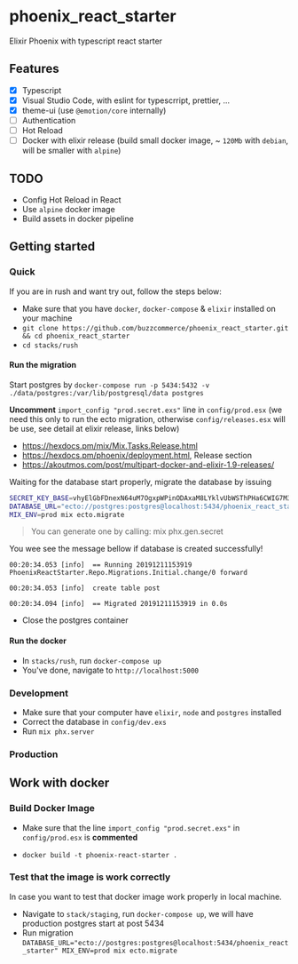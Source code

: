 # phoenix_react_starter

Elixir Phoenix with typescript react starter

## Features

- [x] Typescript
- [x] Visual Studio Code, with eslint for typescrript, prettier, ...
- [x] theme-ui (use `@emotion/core` internally)
- [ ] Authentication
- [ ] Hot Reload
- [ ] Docker with elixir release (build small docker image, ~ `120Mb` with `debian`, will be smaller with `alpine`)

## TODO

- Config Hot Reload in React
- Use `alpine` docker image
- Build assets in docker pipeline

## Getting started

### Quick

If you are in rush and want try out, follow the steps below:

- Make sure that you have `docker`, `docker-compose` & `elixir` installed on your machine
- `git clone https://github.com/buzzcommerce/phoenix_react_starter.git && cd phoenix_react_starter`
- `cd stacks/rush`

#### Run the migration

Start postgres by `docker-compose run -p 5434:5432 -v ./data/postgres:/var/lib/postgresql/data postgres`

**Uncomment** `import_config "prod.secret.exs"` line in `config/prod.esx` (we need this only to run the ecto migration, otherwise `config/releases.esx` will be use, see detail at elixir release, links below)

- https://hexdocs.pm/mix/Mix.Tasks.Release.html
- https://hexdocs.pm/phoenix/deployment.html, Release section
- https://akoutmos.com/post/multipart-docker-and-elixir-1.9-releases/

Waiting for the database start properly, migrate the database by issuing

```sh
SECRET_KEY_BASE=vhyElGbFDnexN64uM7OgxpWPinODAxaM8LYklvUbWSThPHa6CWIG7M3vApqINsEc \
DATABASE_URL="ecto://postgres:postgres@localhost:5434/phoenix_react_starter" \
MIX_ENV=prod mix ecto.migrate
```

> You can generate one by calling: mix phx.gen.secret

You wee see the message bellow if database is created successfully!

```
00:20:34.053 [info]  == Running 20191211153919 PhoenixReactStarter.Repo.Migrations.Initial.change/0 forward

00:20:34.053 [info]  create table post

00:20:34.094 [info]  == Migrated 20191211153919 in 0.0s
```

- Close the postgres container

#### Run the docker

- In `stacks/rush`, run `docker-compose up`
- You've done, navigate to `http://localhost:5000`

### Development

- Make sure that your computer have `elixir`, `node` and `postgres` installed
- Correct the database in `config/dev.exs`
- Run `mix phx.server`

### Production

## Work with docker

### Build Docker Image

- Make sure that the line `import_config "prod.secret.exs"` in `config/prod.esx` is **commented**

- `docker build -t phoenix-react-starter .`

### Test that the image is work correctly

In case you want to test that docker image work properly in local machine.

- Navigate to `stack/staging`, run `docker-compose up`, we will have production postgres start at post 5434
- Run migration `DATABASE_URL="ecto://postgres:postgres@localhost:5434/phoenix_react_starter" MIX_ENV=prod mix ecto.migrate`
